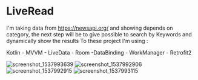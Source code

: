 # LiveRead 

I'm taking data from https://newsapi.org/ and  showing depends on category, the next step will be  to give possible to search by Keywords
and dynamically show the results 
To these project I'm using :
 
Kotlin - MVVM - LiveData - Room -DataBinding - WorkManager - Retrofit2

![screenshot_1537993639](https://user-images.githubusercontent.com/30358511/46107827-b5b05c00-c1dc-11e8-8a36-df3e8ad36128.png)
![screenshot_1537992906](https://user-images.githubusercontent.com/30358511/46107834-b943e300-c1dc-11e8-966d-5417b5487045.png)
![screenshot_1537992915](https://user-images.githubusercontent.com/30358511/46107835-b9dc7980-c1dc-11e8-8c00-e357b2de27fc.png)
![screenshot_1537993115](https://user-images.githubusercontent.com/30358511/46107836-bb0da680-c1dc-11e8-9b94-514c0f469c09.png)
